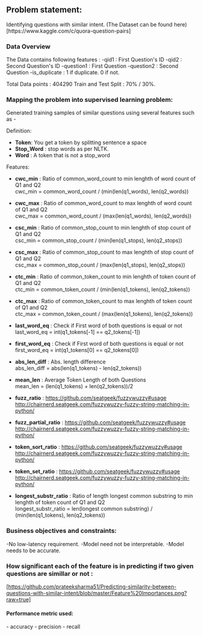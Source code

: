 <h2>Problem statement:</h2> 
Identifying questions with similar intent. 
(The Dataset can be found here)[https://www.kaggle.com/c/quora-question-pairs]


<h3>Data Overview</h3>
The Data contains following features : 
-qid1 : First Question's ID
-qid2 : Second Question's ID
-question1 : First Question 
-question2 : Second Question 
-is_duplicate : 1 if duplicate. 0 if not. 

Total Data points : 404290 
Train and Test Split :  70% / 30%.


<h3>Mapping the problem into supervised learning problem:</h3>

Generated training samples of similar questions using several features such as - 



Definition:
- __Token__: You get a token by splitting sentence a space
- __Stop_Word__ : stop words as per NLTK.
- __Word__ : A token that is not a stop_word

Features:
- __cwc_min__ :  Ratio of common_word_count to min lenghth of word count of Q1 and Q2 <br>cwc_min = common_word_count / (min(len(q1_words), len(q2_words))

- __cwc_max__ :  Ratio of common_word_count to max lenghth of word count of Q1 and Q2 <br>cwc_max = common_word_count / (max(len(q1_words), len(q2_words))

- __csc_min__ :  Ratio of common_stop_count to min lenghth of stop count of Q1 and Q2 <br> csc_min = common_stop_count / (min(len(q1_stops), len(q2_stops))

- __csc_max__ :  Ratio of common_stop_count to max lenghth of stop count of Q1 and Q2<br>csc_max = common_stop_count / (max(len(q1_stops), len(q2_stops))

- __ctc_min__ :  Ratio of common_token_count to min lenghth of token count of Q1 and Q2<br>ctc_min = common_token_count / (min(len(q1_tokens), len(q2_tokens))

- __ctc_max__ :  Ratio of common_token_count to max lenghth of token count of Q1 and Q2<br>ctc_max = common_token_count / (max(len(q1_tokens), len(q2_tokens))

- __last_word_eq__ :  Check if First word of both questions is equal or not<br>last_word_eq = int(q1_tokens[-1] == q2_tokens[-1])

- __first_word_eq__ :  Check if First word of both questions is equal or not<br>first_word_eq = int(q1_tokens[0] == q2_tokens[0])
   
- __abs_len_diff__ :  Abs. length difference<br>abs_len_diff = abs(len(q1_tokens) - len(q2_tokens))

- __mean_len__ :  Average Token Length of both Questions<br>mean_len = (len(q1_tokens) + len(q2_tokens))/2

- __fuzz_ratio__ :  https://github.com/seatgeek/fuzzywuzzy#usage
http://chairnerd.seatgeek.com/fuzzywuzzy-fuzzy-string-matching-in-python/

- __fuzz_partial_ratio__ :  https://github.com/seatgeek/fuzzywuzzy#usage
http://chairnerd.seatgeek.com/fuzzywuzzy-fuzzy-string-matching-in-python/

- __token_sort_ratio__ : https://github.com/seatgeek/fuzzywuzzy#usage
http://chairnerd.seatgeek.com/fuzzywuzzy-fuzzy-string-matching-in-python/

- __token_set_ratio__ : https://github.com/seatgeek/fuzzywuzzy#usage
http://chairnerd.seatgeek.com/fuzzywuzzy-fuzzy-string-matching-in-python/

- __longest_substr_ratio__ :  Ratio of length longest common substring to min lenghth of token count of Q1 and Q2<br>longest_substr_ratio = len(longest common substring) / (min(len(q1_tokens), len(q2_tokens))


<h3>Business objectives and constraints:</h3>
-No low-latency requirement.
-Model need not be interpretable. 
-Model needs to be accurate.



<h3>How significant each of the feature is in predicting if two given questions are simillar or not : </h3>

[https://github.com/prateeksharma51/Predicting-similarity-between-questions-with-similar-intent/blob/master/Feature%20Importances.png?raw=true]


<h4>Performance metric used:</h4>
- accuracy 
- precision
- recall 
